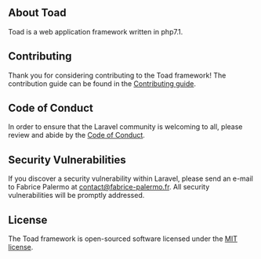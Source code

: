 ## About Toad

Toad is a web application framework written in php7.1.

## Contributing

Thank you for considering contributing to the Toad framework! The contribution guide can be found in the [Contributing guide](CONTRIBUTING.md).

## Code of Conduct

In order to ensure that the Laravel community is welcoming to all, please review and abide by the [Code of Conduct](CODE_OF_CONDUCT.md).

## Security Vulnerabilities

If you discover a security vulnerability within Laravel, please send an e-mail to Fabrice Palermo at contact@fabrice-palermo.fr. All security vulnerabilities will be promptly addressed.

## License

The Toad framework is open-sourced software licensed under the [MIT license](http://opensource.org/licenses/MIT).